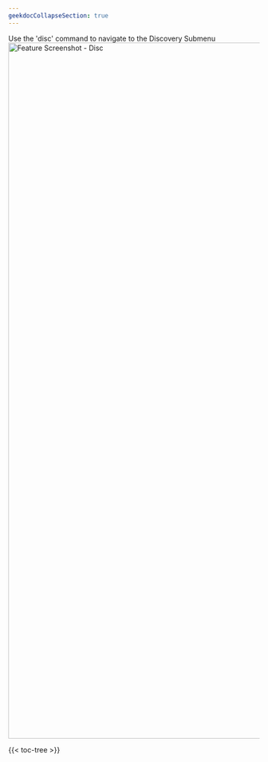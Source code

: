 ```yaml
---
geekdocCollapseSection: true
---
```


Use the 'disc' command to navigate to the Discovery Submenu
<img width="1397" alt="Feature Screenshot - Disc" src="https://user-images.githubusercontent.com/85772166/140183202-56b275e5-5dfb-4017-b413-51e7a568784d.png">

{{< toc-tree >}}
